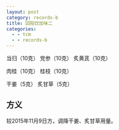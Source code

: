 ```yaml
---
layout: post
category: records-b
title: 回阳饮加味二
categories:
  - - tcm
  - - records-b
---
```


当归（10克） 党参（10克） 炙黄芪（10克）

肉桂（10克） 桂枝（10克） 

干姜（5克） 炙甘草（5克）

## 方义 ##

较2015年11月9日方，调降干姜、炙甘草用量。